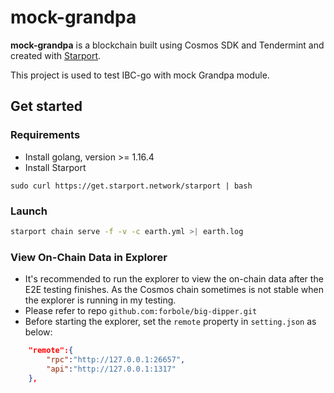 # mock-grandpa
**mock-grandpa** is a blockchain built using Cosmos SDK and Tendermint and created with [Starport](https://github.com/tendermint/starport).

This project is used to test IBC-go with mock Grandpa module.

## Get started

### Requirements
* Install golang, version >= 1.16.4
* Install Starport
```
sudo curl https://get.starport.network/starport | bash
```

### Launch

```bash
starport chain serve -f -v -c earth.yml >| earth.log
```

### View On-Chain Data in Explorer
* It's recommended to run the explorer to view the on-chain data after the E2E testing finishes. As the Cosmos chain sometimes is not stable when the explorer is running in my testing.
* Please refer to repo `github.com:forbole/big-dipper.git`
* Before starting the explorer, set the `remote` property in `setting.json` as below:
```json
    "remote":{
        "rpc":"http://127.0.0.1:26657",
        "api":"http://127.0.0.1:1317"
    },
```
